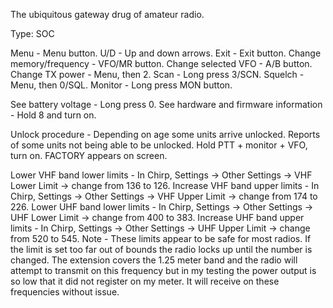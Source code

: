 The ubiquitous gateway drug of amateur radio. 



Type: SOC

Menu - Menu button.
U/D - Up and down arrows.
Exit - Exit button.
Change memory/frequency - VFO/MR button.
Change selected VFO - A/B button.
Change TX power - Menu, then 2. 
Scan - Long press 3/SCN.
Squelch - Menu, then 0/SQL.
Monitor - Long press MON button.



See battery voltage - Long press 0.
See hardware and firmware information - Hold 8 and turn on.



Unlock procedure - Depending on age some units arrive unlocked. Reports of some units not being able to be unlocked. 
Hold PTT + monitor + VFO, turn on. FACTORY appears on screen.

Lower VHF band lower limits - In Chirp, Settings -> Other Settings -> VHF Lower Limit -> change from 136 to 126. 
Increase VHF band upper limits - In Chirp, Settings -> Other Settings -> VHF Upper Limit -> change from 174 to 226.
Lower UHF band lower limits - In Chirp, Settings -> Other Settings -> UHF Lower Limit -> change from 400 to 383. 
Increase UHF band upper limits - In Chirp, Settings -> Other Settings -> UHF Upper Limit -> change from 520 to 545.
Note - These limits appear to be safe for most radios.  If the limit is set too far out of bounds the radio locks up until the number is changed.  The extension covers the 1.25 meter band and the radio will attempt to transmit on this frequency but in my testing the power output is so low that it did not register on my meter. It will receive on these frequencies without issue.



